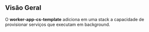 ## **Visão Geral**

O **worker-app-cs-template** adiciona em uma stack a capacidade de provisionar serviços que executam em background.